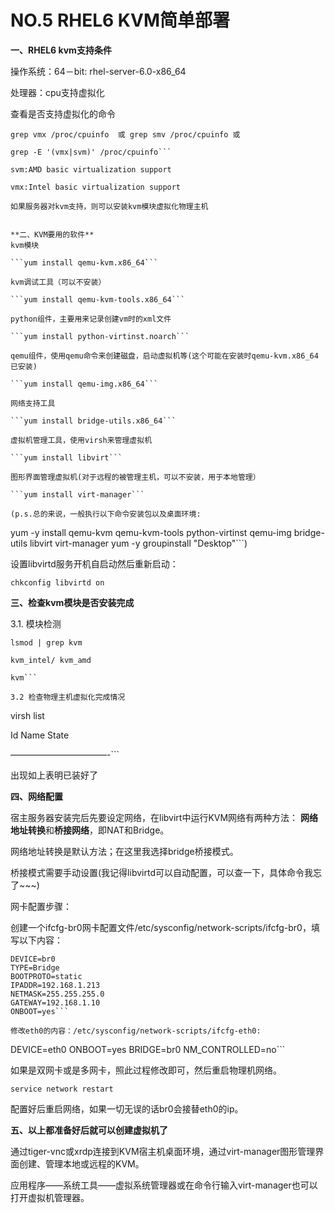 # NO.5 RHEL6 KVM简单部署

**一、RHEL6 kvm支持条件**

操作系统：64－bit:  rhel-server-6.0-x86_64

处理器：cpu支持虚拟化

查看是否支持虚拟化的命令

```
grep vmx /proc/cpuinfo  或 grep smv /proc/cpuinfo 或

grep -E '(vmx|svm)' /proc/cpuinfo```

svm:AMD basic virtualization support

vmx:Intel basic virtualization support

如果服务器对kvm支持，则可以安装kvm模块虚拟化物理主机


**二、KVM要用的软件**
kvm模块

```yum install qemu-kvm.x86_64```

kvm调试工具（可以不安装）

```yum install qemu-kvm-tools.x86_64```

python组件，主要用来记录创建vm时的xml文件

```yum install python-virtinst.noarch```

qemu组件，使用qemu命令来创建磁盘，启动虚拟机等(这个可能在安装时qemu-kvm.x86_64已安装)

```yum install qemu-img.x86_64```

网络支持工具

```yum install bridge-utils.x86_64```

虚拟机管理工具，使用virsh来管理虚拟机

```yum install libvirt```

图形界面管理虚拟机(对于远程的被管理主机，可以不安装，用于本地管理）

```yum install virt-manager```

(p.s.总的来说，一般执行以下命令安装包以及桌面环境:

```
yum -y install qemu-kvm qemu-kvm-tools python-virtinst qemu-img bridge-utils libvirt virt-manager
yum -y groupinstall "Desktop"```)


设置libvirtd服务开机自启动然后重新启动：

```chkconfig libvirtd on```


**三、检查kvm模块是否安装完成**

3.1. 模块检测

```
lsmod | grep kvm

kvm_intel/ kvm_amd

kvm```

3.2 检查物理主机虚拟化完成情况

```
virsh list

Id Name                 State

———————————-```

出现如上表明已装好了


**四、网络配置**

宿主服务器安装完后先要设定网络，在libvirt中运行KVM网络有两种方法：
**网络地址转换**和**桥接网络**，即NAT和Bridge。

网络地址转换是默认方法；在这里我选择bridge桥接模式。

桥接模式需要手动设置(我记得libvirtd可以自动配置，可以查一下，具体命令我忘了~~~)

网卡配置步骤：

创建一个ifcfg-br0网卡配置文件/etc/sysconfig/network-scripts/ifcfg-br0，填写以下内容：
```
DEVICE=br0
TYPE=Bridge
BOOTPROTO=static
IPADDR=192.168.1.213
NETMASK=255.255.255.0
GATEWAY=192.168.1.10
ONBOOT=yes```

修改eth0的内容：/etc/sysconfig/network-scripts/ifcfg-eth0:
```
DEVICE=eth0
ONBOOT=yes
BRIDGE=br0
NM_CONTROLLED=no```

如果是双网卡或是多网卡，照此过程修改即可，然后重启物理机网络。

```service network restart```

配置好后重启网络，如果一切无误的话br0会接替eth0的ip。


**五、以上都准备好后就可以创建虚拟机了**

通过tiger-vnc或xrdp连接到KVM宿主机桌面环境，通过virt-manager图形管理界面创建、管理本地或远程的KVM。

应用程序――系统工具――虚拟系统管理器或在命令行输入virt-manager也可以打开虚拟机管理器。